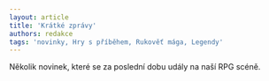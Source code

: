 ```yaml
---
layout: article
title: 'Krátké zprávy'
authors: redakce
tags: 'novinky, Hry s příběhem, Rukověť mága, Legendy'
---
```


Několik novinek, které se za poslední
dobu udály na naší RPG scéně.
